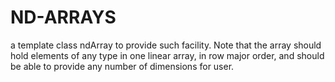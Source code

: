 # ND-ARRAYS
a template class ndArray to provide such facility. Note that the array should hold elements of any type in one linear array, in row major order, and should be able to provide any number of dimensions for user.

